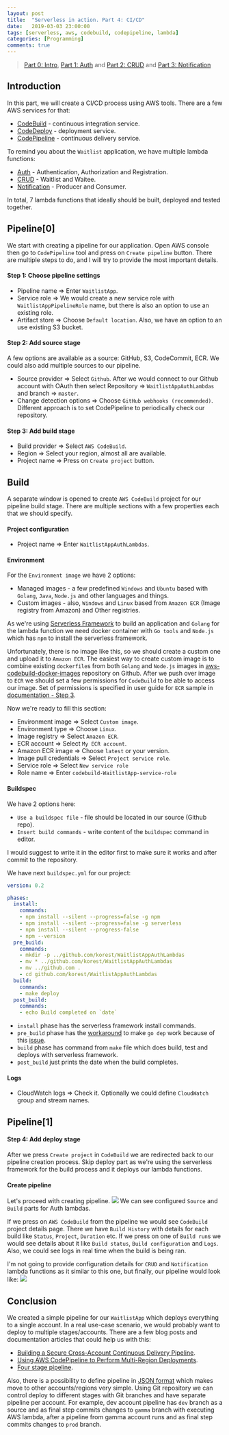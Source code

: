 ```yaml
---
layout: post
title:  "Serverless in action. Part 4: CI/CD"
date:   2019-03-03 23:00:00
tags: [serverless, aws, codebuild, codepipeline, lambda]
categories: [Programming]
comments: true
---
```


> [Part 0: Intro](/serverless-in-action-part-0), [Part 1: Auth](/serverless-in-action-part-1) and [Part 2: CRUD](/serverless-in-action-part-2) and [Part 3: Notification](/serverless-in-action-part-3)

Introduction
----
In this part, we will create a CI/CD process using AWS tools.
There are a few AWS services for that:
* [CodeBuild](https://aws.amazon.com/codebuild) - continuous integration service.
* [CodeDeploy](https://aws.amazon.com/codedeploy) - deployment service.
* [CodePipeline](https://aws.amazon.com/codepipeline) - continuous delivery service.

<!--more-->

To remind you about the `Waitlist` application, we have multiple lambda functions:
* [Auth](/serverless-in-action-part-1) - Authentication, Authorization and Registration.
* [CRUD](/serverless-in-action-part-2) - Waitlist and Waitee.
* [Notification](/serverless-in-action-part-3) - Producer and Consumer.

In total, 7 lambda functions that ideally should be built, deployed and tested together.

Pipeline[0]
----
We start with creating a pipeline for our application.
Open AWS console then go to `CodePipeline` tool and press on `Create pipeline` button.
There are multiple steps to do, and I will try to provide the most important details.
#### Step 1: Choose pipeline settings
* Pipeline name => Enter `WaitlistApp`.
* Service role => We would create a new service role with `WaitlistAppPipelineRole` name, but there is also an option to use an existing role.
* Artifact store => Choose `Default location`. Also, we have an option to an use existing S3 bucket.

#### Step 2: Add source stage
A few options are available as a source: GitHub, S3, CodeCommit, ECR. We could also add multiple sources to our pipeline.
  * Source provider => Select `Github`.
    After we would connect to our Github account with OAuth then select Repository => `WaitlistAppAuthLambdas` and branch => `master`.
  * Change detection options => Choose `GitHub webhooks (recommended)`.
    Different approach is to set CodePipeline to periodically check our repository.

#### Step 3: Add build stage
* Build provider => Select `AWS CodeBuild`.
* Region => Select your region, almost all are available.
* Project name => Press on `Create project` button.

Build
----
A separate window is opened to create `AWS CodeBuild` project for our pipeline build stage.
There are multiple sections with a few properties each that we should specify.

#### Project configuration
* Project name => Enter `WaitlistAppAuthLambdas`.

#### Environment
For the `Environment image` we have 2 options:
  * Managed images - a few predefined `Windows` and `Ubuntu` based with `Golang`, `Java`, `Node.js` and other languages and things.
  * Custom images - also, `Windows` and `Linux` based from `Amazon ECR` (Image registry from Amazon) and Other registries.

As we're using [Serverless Framework](https://serverless.com/) to build an application and `Golang` for the lambda function
we need docker container with `Go tools` and `Node.js` which has `npm` to install the serverless framework.

Unfortunately, there is no image like this, so we should create a custom one and upload it to `Amazon ECR`.
The easiest way to create custom image is to combine existing `dockerfile`s from both `Golang` and `Node.js` images in [aws-codebuild-docker-images](https://github.com/aws/aws-codebuild-docker-images) repository on Github.
After we push over image to `ECR` we should set a few permissions for `CodeBuild` to be able to access our image.
Set of permissions is specified in user guide for `ECR` sample in [documentation - Step 3](https://docs.aws.amazon.com/codebuild/latest/userguide/sample-ecr.html).

Now we're ready to fill this section:
* Environment image => Select `Custom image`.
* Environment type => Choose `Linux`.
* Image registry => Select `Amazon ECR`.
* ECR account => Select `My ECR account`.
* Amazon ECR image => Choose `latest` or your version.
* Image pull credentials => Select `Project service role`.
* Service role => Select `New service role`
* Role name => Enter `codebuild-WaitlistApp-service-role`

#### Buildspec
We have 2 options here:
  * `Use a buildspec file` - file should be located in our source (Github repo).
  * `Insert build commands` - write content of the `buildspec` command in editor.
  
I would suggest to write it in the editor first to make sure it works and after commit to the repository.

We have next `buildspec.yml` for our project:
```yaml
version: 0.2

phases:
  install:
    commands:
    - npm install --silent --progress=false -g npm
    - npm install --silent --progress=false -g serverless
    - npm install --silent --progress-false
    - npm --version
  pre_build:
    commands:
    - mkdir -p ../github.com/korest/WaitlistAppAuthLambdas
    - mv * ../github.com/korest/WaitlistAppAuthLambdas
    - mv ../github.com .
    - cd github.com/korest/WaitlistAppAuthLambdas
  build:
    commands:
    - make deploy
  post_build:
    commands:
    - echo Build completed on `date`
```
  * `install` phase has the serverless framework install commands.
  * `pre_build` phase has the [workaround](https://github.com/aws/aws-codebuild-docker-images/issues/41) to make `go dep` work because of this [issue](https://github.com/golang/dep/issues/417).
  * `build` phase has command from `make` file which does build, test and deploys with serverless framework.
  * `post_build` just prints the date when the build completes.

#### Logs
* CloudWatch logs => Check it.
Optionally we could define `CloudWatch` group and stream names.

Pipeline[1]
----

#### Step 4: Add deploy stage
After we press `Create project` in `CodeBuild` we are redirected back to our pipeline creation process.
Skip deploy part as we're using the serverless framework for the build process and it deploys our lambda functions.

#### Create pipeline
Let's proceed with creating pipeline.
![](assets/images/serverless-in-action/code_pipeline.jpg)
We can see configured `Source` and `Build` parts for Auth lambdas.

If we press on `AWS CodeBuild` from the pipeline we would see `CodeBuild` project details page.
There we have `Build History` with details for each build like `Status`, `Project`, `Duration` etc.
If we press on one of `Build run`s we would see details about it like `Build status`, `Build configuration` and `Logs`.
Also, we could see logs in real time when the build is being ran.

I'm not going to provide configuration details for `CRUD` and `Notification` lambda functions as it similar to this one, but finally, our pipeline would look like:
![](assets/images/serverless-in-action/code_pipeline_final.jpg)

Conclusion
----
We created a simple pipeline for our `WaitlistApp` which deploys everything to a single account.
In a real use-case scenario, we would probably want to deploy to multiple stages/accounts.
There are a few blog posts and documentation articles that could help us with this:
* [Building a Secure Cross-Account Continuous Delivery Pipeline](https://aws.amazon.com/blogs/devops/aws-building-a-secure-cross-account-continuous-delivery-pipeline).
* [Using AWS CodePipeline to Perform Multi-Region Deployments](https://aws.amazon.com/blogs/devops/using-aws-codepipeline-to-perform-multi-region-deployments).
* [Four stage pipeline](https://docs.aws.amazon.com/codepipeline/latest/userguide/tutorials-four-stage-pipeline.html).

Also, there is a possibility to define pipeline in [JSON format](https://docs.aws.amazon.com/datapipeline/latest/DeveloperGuide/dp-copydata-redshift-define-pipeline-cli.html) which makes move to other accounts/regions very simple.
Using Git repository we can control deploy to different stages with Git branches and have separate pipeline per account.
For example, dev account pipeline has `dev` branch as a source and as final step commits changes to `gamma` branch with executing AWS lambda, after a pipeline from gamma account runs and as final step commits changes to `prod` branch.
